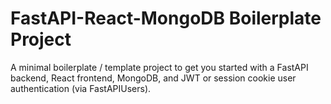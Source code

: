 # FastAPI-React-MongoDB Boilerplate Project
A minimal boilerplate / template project to get you started with a FastAPI backend, React frontend, MongoDB, and JWT or session cookie user authentication (via FastAPIUsers).
